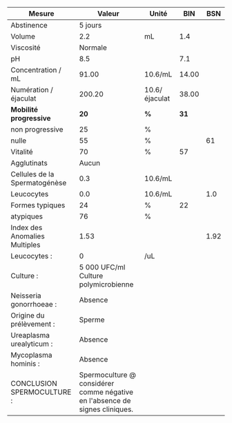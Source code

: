 |            Mesure           |                                   Valeur                                  |    Unité    |  BIN | BSN|
|-----------------------------|---------------------------------------------------------------------------|-------------|------|----|
|          Abstinence         |                                  5 jours                                  |             |      |    |
|            Volume           |                                    2.2                                    |      mL     |  1.4 |    |
|          Viscosité          |                                  Normale                                  |             |      |    |
|              pH             |                                    8.5                                    |             |  7.1 |    |
|      Concentration / mL     |                                   91.00                                   |   10.6/mL   | 14.00|    |
|    Numération / éjaculat    |                                   200.20                                  |10.6/éjaculat| 38.00|    |
|   **Mobilité progressive**  |                                   **20**                                  |    **%**    |**31**|    |
|       non progressive       |                                     25                                    |      %      |      |    |
|            nulle            |                                     55                                    |      %      |      | 61 |
|           Vitalité          |                                     70                                    |      %      |  57  |    |
|         Agglutinats         |                                   Aucun                                   |             |      |    |
|Cellules de la Spermatogénèse|                                    0.3                                    |   10.6/mL   |      |    |
|          Leucocytes         |                                    0.0                                    |   10.6/mL   |      | 1.0|
|       Formes typiques       |                                     24                                    |      %      |  22  |    |
|          atypiques          |                                     76                                    |      %      |      |    |
|Index des Anomalies Multiples|                                    1.53                                   |             |      |1.92|
|         Leucocytes :        |                                     0                                     |     /uL     |      |    |
|          Culture :          |                    5 000 UFC/ml Culture polymicrobienne                   |             |      |    |
|   Neisseria gonorrhoeae :   |                                  Absence                                  |             |      |    |
|   Origine du prélèvement :  |                                   Sperme                                  |             |      |    |
|   Ureaplasma urealyticum :  |                                  Absence                                  |             |      |    |
|     Mycoplasma hominis :    |                                  Absence                                  |             |      |    |
|  CONCLUSION SPERMOCULTURE : |Spermoculture @ considérer comme négative en l'absence de signes cliniques.|             |      |    |